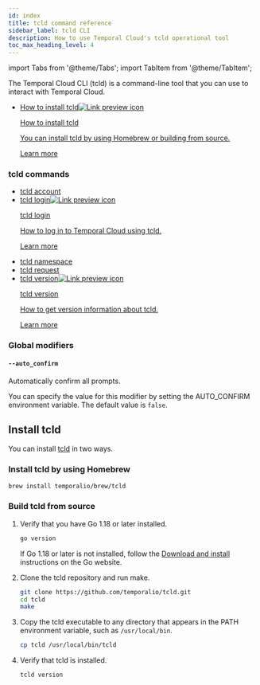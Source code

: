 ```yaml
---
id: index
title: tcld command reference
sidebar_label: tcld CLI
description: How to use Temporal Cloud's tcld operational tool
toc_max_heading_level: 4
---
```


<!-- THIS FILE IS GENERATED. DO NOT EDIT THIS FILE DIRECTLY -->

import Tabs from '@theme/Tabs';
import TabItem from '@theme/TabItem';

The Temporal Cloud CLI (tcld) is a command-line tool that you can use to interact with Temporal Cloud.

- <a class="tdlp" href="#install-tcld">How to install tcld<span class="tdlpiw"><img src="/img/link-preview-icon.svg" alt="Link preview icon" /></span><div class="tdlpc"><p class="tdlppt">How to install tcld</p><p class="tdlppd">You can install tcld by using Homebrew or building from source.</p><p class="tdlplm"><a class="tdlplma" href="#install-tcld">Learn more</a></p></div></a>

### tcld commands

- [tcld account](/cloud/tcld/account)
- <a class="tdlp" href="/cloud/tcld/login#">tcld login<span class="tdlpiw"><img src="/img/link-preview-icon.svg" alt="Link preview icon" /></span><div class="tdlpc"><p class="tdlppt">tcld login</p><p class="tdlppd">How to log in to Temporal Cloud using tcld.</p><p class="tdlplm"><a class="tdlplma" href="/cloud/tcld/login#">Learn more</a></p></div></a>
- [tcld namespace](/cloud/tcld/namespace)
- [tcld request](/cloud/tcld/request)
- <a class="tdlp" href="/cloud/tcld/version#">tcld version<span class="tdlpiw"><img src="/img/link-preview-icon.svg" alt="Link preview icon" /></span><div class="tdlpc"><p class="tdlppt">tcld version</p><p class="tdlppd">How to get version information about tcld.</p><p class="tdlplm"><a class="tdlplma" href="/cloud/tcld/version#">Learn more</a></p></div></a>

### Global modifiers

#### `--auto_confirm`

Automatically confirm all prompts.

You can specify the value for this modifier by setting the AUTO_CONFIRM environment variable.
The default value is `false`.

## Install tcld

You can install [tcld](/cloud/tcld) in two ways.

### Install tcld by using Homebrew

```bash
brew install temporalio/brew/tcld
```

### Build tcld from source

1. Verify that you have Go 1.18 or later installed.

   ```bash
   go version
   ```

   If Go 1.18 or later is not installed, follow the [Download and install](https://go.dev/doc/install) instructions on the Go website.

1. Clone the tcld repository and run make.

   ```bash
   git clone https://github.com/temporalio/tcld.git
   cd tcld
   make
   ```

1. Copy the tcld executable to any directory that appears in the PATH environment variable, such as `/usr/local/bin`.

   ```bash
   cp tcld /usr/local/bin/tcld
   ```

1. Verify that tcld is installed.

   ```bash
   tcld version
   ```
